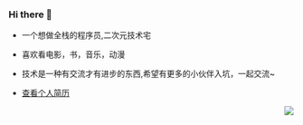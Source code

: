 ### Hi there 👋 
* 一个想做全栈的程序员,二次元技术宅
* 喜欢看电影，书，音乐，动漫
* 技术是一种有交流才有进步的东西,希望有更多的小伙伴入坑，一起交流~ 
  
* [查看个人简历](https://gudanya123.github.io/myResume/)

<!-- 仓库统计信息 -->
<!-- ![](https://github-readme-stats.vercel.app/api?username=gudanya123&theme=dark) -->
<img align="right" src="https://github-readme-stats.vercel.app/api?username=gudanya123&show_icons=true&theme=Progressive">


<!-- [![Top Langs](https://github-readme-stats.vercel.app/api/top-langs/?username=gudanya123)](https://github.com/gudanya123/newbee-mall) -->

<!-- [![Top Langs](https://github-readme-stats.vercel.app/api/top-langs/?username=gudanya123&hide=javascript,html,css,php,scss,sass)](https://github.com/gudanya123/github-readme-stats) -->

